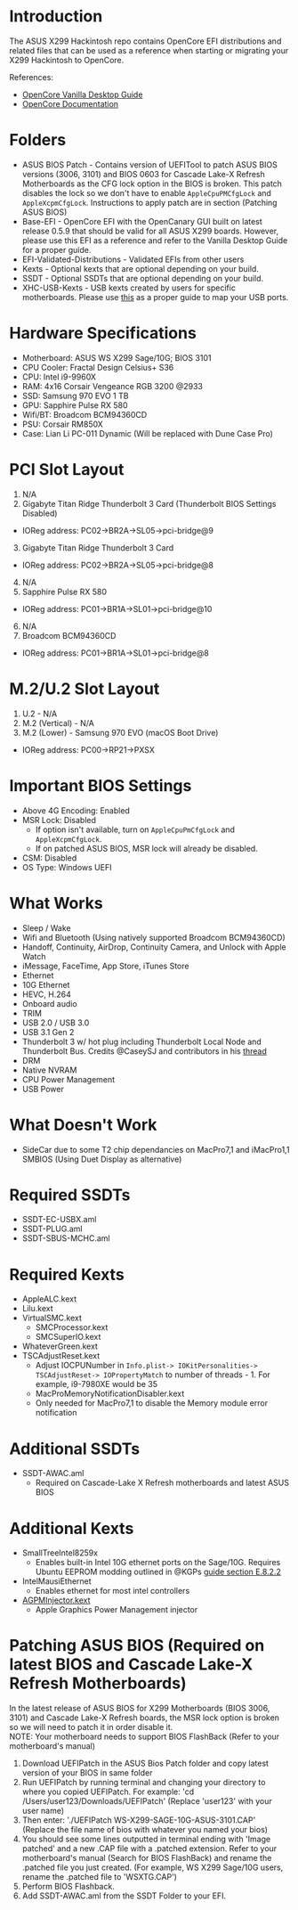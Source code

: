 # Introduction
The ASUS X299 Hackintosh repo contains OpenCore EFI distributions and related files that can be used as a reference when starting or migrating your X299 Hackintosh to OpenCore. 

References: 
* [OpenCore Vanilla Desktop Guide](https://dortania.github.io/OpenCore-Desktop-Guide/)
* [OpenCore Documentation](https://github.com/acidanthera/OpenCorePkg/tree/master/Docs)

# Folders
* ASUS BIOS Patch - Contains version of UEFITool to patch ASUS BIOS versions (3006, 3101) and BIOS 0603 for Cascade Lake-X Refresh Motherboards as the CFG lock option in the BIOS is broken.  This patch disables the lock so we don't have to enable `AppleCpuPMCfgLock` and `AppleXcpmCfgLock`.  Instructions to apply patch are in section (Patching ASUS BIOS)
* Base-EFI - OpenCore EFI with the OpenCanary GUI built on latest release 0.5.9 that should be valid for all ASUS X299 boards.  However, please use this EFI as a reference and refer to the Vanilla Desktop Guide for a proper guide. 
* EFI-Validated-Distributions - Validated EFIs from other users
* Kexts - Optional kexts that are optional depending on your build.
* SSDT - Optional SSDTs that are optional depending on your build.
* XHC-USB-Kexts - USB kexts created by users for specific motherboards.  Please use [this](https://dortania.github.io/USB-Map-Guide/) as a proper guide to map your USB ports.

# Hardware Specifications
* Motherboard: ASUS WS X299 Sage/10G; BIOS 3101
* CPU Cooler: Fractal Design Celsius+ S36
* CPU: Intel i9-9960X
* RAM: 4x16 Corsair Vengeance RGB 3200 @2933
* SSD: Samsung 970 EVO 1 TB
* GPU: Sapphire Pulse RX 580
* Wifi/BT: Broadcom BCM94360CD
* PSU: Corsair RM850X
* Case: Lian Li PC-011 Dynamic (Will be replaced with Dune Case Pro)

# PCI Slot Layout
1. N/A
2. Gigabyte Titan Ridge Thunderbolt 3 Card (Thunderbolt BIOS Settings Disabled)
  * IOReg address: PC02->BR2A->SL05->pci-bridge@9
3. Gigabyte Titan Ridge Thunderbolt 3 Card
  * IOReg address: PC02->BR2A->SL05->pci-bridge@8
4. N/A
5. Sapphire Pulse RX 580
  * IOReg address: PC01->BR1A->SL01->pci-bridge@10
6. N/A
7. Broadcom BCM94360CD
  * IOReg address: PC01->BR1A->SL01->pci-bridge@8

# M.2/U.2 Slot Layout
1. U.2 - N/A
2. M.2 (Vertical) - N/A
3. M.2 (Lower) - Samsung 970 EVO (macOS Boot Drive)
  * IOReg address: PC00->RP21->PXSX

# Important BIOS Settings
* Above 4G Encoding: Enabled
* MSR Lock: Disabled
  * If option isn't available, turn on `AppleCpuPmCfgLock` and `AppleXcpmCfgLock`.
  * If on patched ASUS BIOS, MSR lock will already be disabled.
* CSM: Disabled
* OS Type: Windows UEFI

# What Works
* Sleep / Wake
* Wifi and Bluetooth (Using natively supported Broadcom BCM94360CD)
* Handoff, Continuity, AirDrop, Continuity Camera, and Unlock with Apple Watch
* iMessage, FaceTime, App Store, iTunes Store
* Ethernet
* 10G Ethernet
* HEVC, H.264
* Onboard audio
* TRIM
* USB 2.0 / USB 3.0
* USB 3.1 Gen 2
* Thunderbolt 3 w/ hot plug including Thunderbolt Local Node and Thunderbolt Bus. Credits @CaseySJ and contributors in his [thread](https://www.tonymacx86.com/threads/success-gigabyte-designare-z390-thunderbolt-3-i7-9700k-amd-rx-580.267551/)
* DRM
* Native NVRAM
* CPU Power Management
* USB Power

# What Doesn't Work
* SideCar due to some T2 chip dependancies on MacPro7,1 and iMacPro1,1 SMBIOS (Using Duet Display as alternative)

# Required SSDTs
* SSDT-EC-USBX.aml
* SSDT-PLUG.aml
* SSDT-SBUS-MCHC.aml

# Required Kexts
* AppleALC.kext
* Lilu.kext
* VirtualSMC.kext
  * SMCProcessor.kext
  * SMCSuperIO.kext
* WhateverGreen.kext
* TSCAdjustReset.kext
  * Adjust IOCPUNumber in `Info.plist-> IOKitPersonalities-> TSCAdjustReset-> IOPropertyMatch` to number of threads - 1.  For example, i9-7980XE would be 35
  * MacProMemoryNotificationDisabler.kext
  * Only needed for MacPro7,1 to disable the Memory module error notification

# Additional SSDTs
* SSDT-AWAC.aml
  * Required on Cascade-Lake X Refresh motherboards and latest ASUS BIOS

# Additional Kexts
* SmallTreeIntel8259x 
  * Enables built-in Intel 10G ethernet ports on the Sage/10G.  Requires Ubuntu EEPROM modding outlined in @KGPs [guide section E.8.2.2](https://www.tonymacx86.com/threads/how-to-build-your-own-imac-pro-successful-build-extended-guide.229353/)
* IntelMausiEthernet
  * Enables ethernet for most intel controllers
* [AGPMInjector.kext](https://github.com/Pavo-IM/AGPMInjector) 
  * Apple Graphics Power Management injector

# Patching ASUS BIOS (Required on latest BIOS and Cascade Lake-X Refresh Motherboards)
In the latest release of ASUS BIOS for X299 Motherboards (BIOS 3006, 3101) and Cascade Lake-X Refresh boards, the MSR lock option is broken so we will need to patch it in order disable it.  
NOTE: Your motherboard needs to support BIOS FlashBack (Refer to your motherboard's manual)

1.  Download UEFIPatch in the ASUS Bios Patch folder and copy latest version of your BIOS in same folder
2. Run UEFIPatch by running terminal and changing your directory to where you copied UEFIPatch. For example: 'cd /Users/user123/Downloads/UEFIPatch' (Replace 'user123' with your user name)
3. Then enter: './UEFIPatch WS-X299-SAGE-10G-ASUS-3101.CAP' (Replace the file name of bios with whatever you named your bios)
4. You should see some lines outputted in terminal ending with 'Image patched' and a new .CAP file with a .patched extension.  Refer to your motherboard's manual (Search for BIOS FlashBack) and rename the .patched file you just created. (For example, WS X299 Sage/10G users, rename the .patched file to 'WSXTG.CAP')
5. Perform BIOS Flashback.
6. Add SSDT-AWAC.aml from the SSDT Folder to your EFI.
